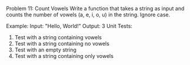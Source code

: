 Problem 11: Count Vowels
Write a function that takes a string as input and counts the number of vowels (a, e, i, o, u) in the string. Ignore case.

Example:
Input: "Hello, World!"
Output: 3
Unit Tests:

1. Test with a string containing vowels
2. Test with a string containing no vowels
3. Test with an empty string
4. Test with a string containing only vowels
